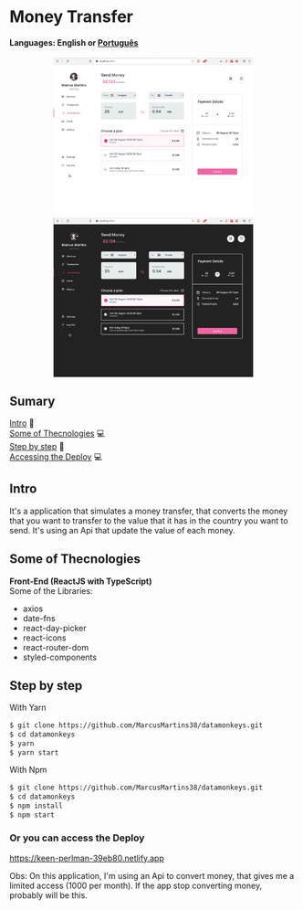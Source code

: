 # Money Transfer

#### Languages: English or <a href="https://github.com/MarcusMartins38/datamonkeys/blob/master/README-pt.md">Português<a/>  

<p align="center">
<img src="./.github/HomeLigth.png" width=350 align="center" />
<img src="./.github/HomeDark.png" width=350 align="center" />
</p>

## Sumary
[Intro](#intro) :door:  
[Some of Thecnologies](#some-of-thecnologies) :computer:  
[Step by step](#step-by-step) :open_book:  
[Accessing the Deploy](#or-you-can-access-the-deploy) :computer:



## Intro

It's a application that simulates a money transfer, that converts the money that you want to transfer to the value that it has in the country you want to send. It's using an Api that update the value of each money.


## Some of Thecnologies

**Front-End (ReactJS with TypeScript)**  
Some of the Libraries:
- axios
- date-fns
- react-day-picker
- react-icons
- react-router-dom
- styled-components


## Step by step

With Yarn
```
$ git clone https://github.com/MarcusMartins38/datamonkeys.git
$ cd datamonkeys
$ yarn
$ yarn start
```
With Npm

```
$ git clone https://github.com/MarcusMartins38/datamonkeys.git
$ cd datamonkeys
$ npm install
$ npm start
```

### Or you can access the Deploy

https://keen-perlman-39eb80.netlify.app


Obs: On this application, I'm using an Api to convert money, that gives me a limited access (1000 per month). If the app stop converting money, probably will be this.
